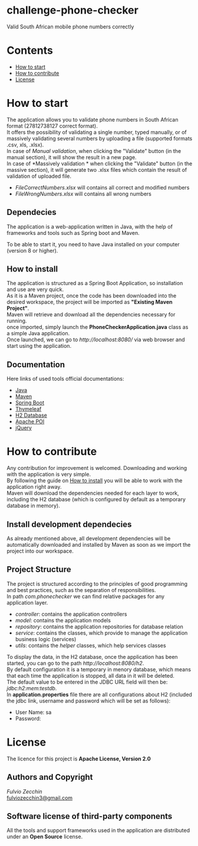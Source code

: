 # challenge-phone-checker

Valid South African mobile phone numbers correctly

# Contents

- [How to start](#how-to-start)
- [How to contribute](#how-to-contribute)
- [License](#license)

# How to start
The application allows you to validate phone numbers in South African format (27812738127 correct format).    
It offers the possibility of validating a single number, typed manually,
or of massively validating several numbers by uploading a file (supported formats .csv, xls, .xlsx).  
In case of *Manual validation*, when clicking the "Validate" button (in the manual section), it will show the result in a new page.    
In case of *Massively validation * when clicking the "Validate" button (in the massive section), it will generate two .xlsx files
which contain the result of validation of uploaded file.  
* *FileCorrectNumbers.xlsx* will contains all correct and modified numbers    
* *FileWrongNumbers.xlsx* will contains all wrong numbers  

## Dependecies
The application is a web-application written in Java, with the help of frameworks and tools such as Spring boot and Maven.  
 
To be able to start it, you need to have Java installed on your computer (version 8 or higher).  

## How to install  
The application is structured as a Spring Boot Application, so installation and use are very quick.   
As it is a Maven project, once the code has been downloaded into the desired workspace, the project will be imported as
**"Existing Maven Project"**.    
Maven will retrieve and download all the dependencies necessary for running.   
once imported, simply launch the **PhoneCheckerApplication.java** class as a simple Java application.  
Once launched, we can go to *http://localhost:8080/* via web browser and start using the application.  

## Documentation
Here links of used tools official documentations:  
* [Java](https://docs.oracle.com/en/java/ "Java Documentation")   
* [Maven](https://maven.apache.org/guides/ "Maven Documentation")    
* [Spring Boot](https://docs.spring.io/spring-boot/docs/current/reference/htmlsingle/ "Spring Boot Documentation")    
* [Thymeleaf](https://www.thymeleaf.org/documentation.html "Thymeleaf Documentation")    
* [H2 Database](https://www.h2database.com/html/main.html "H2 Documentation")  
* [Apache POI](https://poi.apache.org/apidocs/index.html "Apache POI Documentation")  
* [jQuery](https://api.jquery.com/ "jQuery Documentation")  

# How to contribute
Any contribution for improvement is welcomed. Downloading and working with the application is very simple.   
By following the guide on [How to install](#how-to-install) you will be able to work with the application right away.    
Maven will download the dependencies needed for each layer to work, including the
H2 database (which is configured by default as a temporary database in memory).   

## Install development dependecies
As already mentioned above, all development dependencies will be automatically downloaded and installed
by Maven as soon as we import the project into our workspace.  

## Project Structure
The project is structured according to the principles of good programming and best practices, such as the separation of responsibilities.  
In path *com.phonechecker* we can find relative packages for any application layer.  
* *controller*: contains the application controllers    
* *model*: contains the application models    
* *repository*: contains the application repositories for database relation    
* *service*: contains the classes, which provide to manage the application business logic (services)    
* *utils*: contains the *helper* classes, which help services classes   

To display the data, in the H2 database, once the application has been started,
you can go to the path *http://localhost:8080/h2*.  
By default configuration it is a temporary in menory database, which means that each time the application is stopped,
all data in it will be deleted.   
The default value to be entered in the JDBC URL field will then be: *jdbc:h2:mem:testdb*.      
In **application.properties** file there are all configurations about H2 (included the jdbc link, username and password which will be set as follows):   
* User Name: sa  
* Password:    

# License 
The licence for this project is **Apache License, Version 2.0**  

## Authors and Copyright
*Fulvio Zecchin*  
fulviozecchin3@gmail.com

## Software license of third-party components
All the tools and support frameworks used in the application are distributed under an **Open Source** license.  
